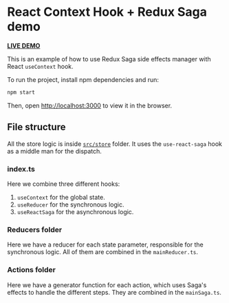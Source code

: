 # React Context Hook + Redux Saga demo

**[LIVE DEMO](https://nirougi.github.io/react-saga-hook-example/)**

This is an example of how to use Redux Saga side effects manager with React `useContext` hook.

To run the project, install npm dependencies and run:

```bash
npm start
```

Then, open [http://localhost:3000](http://localhost:3000) to view it in the browser.

## File structure

All the store logic is inside [`src/store`](https://github.com/nirougi/react-context-saga/tree/main/src/store) folder.
It uses the `use-react-saga` hook as a middle man for the dispatch.

### index.ts

Here we combine three different hooks:

1. `useContext` for the global state.
2. `useReducer` for the synchronous logic.
3. `useReactSaga` for the asynchronous logic.

### Reducers folder

Here we have a reducer for each state parameter, responsible for the synchronous logic.
All of them are combined in the `mainReducer.ts`.

### Actions folder

Here we have a generator function for each action, which uses Saga's effects to handle the different steps.
They are combined in the `mainSaga.ts`.
